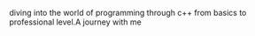 diving into the world of programming through c++ from basics to professional level.A journey with me
